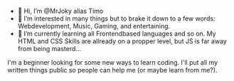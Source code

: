 - 👋 Hi, I’m @MrJoky alias Timo
- 👀 I’m interested in many things but to brake it down to a few words: Webdevelopment, Music, Gaming, and entertaining.
- 🌱 I’m currently learning all Frontendbased languages and so on. My HTML and CSS Skills are allready on a propper level, but JS is far away from being masterd... 

I'm a beginner looking for some new ways to learn coding. I'll put all my written things public so people can help me (or maybe learn from me?).

<!---
MrJoky/MrJoky is a ✨ special ✨ repository because its `README.md` (this file) appears on your GitHub profile.
You can click the Preview link to take a look at your changes.
--->
